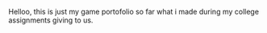 Helloo, this is just my game portofolio so far what i made during my college assignments giving to us.
